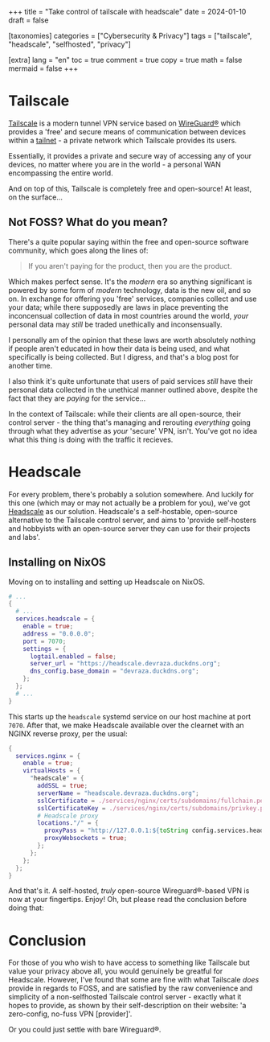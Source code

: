 +++
title = "Take control of tailscale with headscale"
date = 2024-01-10
draft = false

[taxonomies]
categories = ["Cybersecurity & Privacy"]
tags = ["tailscale", "headscale", "selfhosted", "privacy"]

[extra]
lang = "en"
toc = true
comment = true
copy = true
math = false
mermaid = false
+++

# Tailscale
[Tailscale](https://tailscale.com/) is a modern tunnel VPN service based on [WireGuard®](https://www.wireguard.com/) which provides a 'free' and secure means of communication between 
devices within a [tailnet](https://tailscale.com/kb/1136/tailnet) - a private network which Tailscale provides its users.

Essentially, it provides a private and secure way of accessing any of your devices, no matter where you are in the world - a personal WAN encompassing the entire world.

And on top of this, Tailscale is completely free and open-source! At least, on the surface...

## Not FOSS? What do you mean?
There's a quite popular saying within the free and open-source software community, which goes along the lines of:

> If you aren't paying for the product, then you are the product.

Which makes perfect sense. It's the *modern* era so anything significant is powered by some form of *modern* technology, data is the new oil, and so on.
In exchange for offering you 'free' services, companies collect and use your data;
while there supposedly are laws in place preventing the inconcensual collection of data in most countries around the world, *your* personal data may *still* be traded unethically and inconsensually.

I personally am of the opinion that these laws are worth absolutely nothing if people aren't educated in how their data is being used, and what specifically is being collected.
But I digress, and that's a blog post for another time.

I also think it's quite unfortunate that users of paid services *still* have their personal data collected in the unethical manner outlined above, despite the fact that they are *paying* for the service...

In the context of Tailscale: while their clients are all open-source, their control server - the thing that's managing and rerouting *everything* going through what they advertise as *your* 'secure' VPN, isn't.
You've got no idea what this thing is doing with the traffic it recieves.

# Headscale
For every problem, there's probably a solution somewhere. And luckily for this one (which may or may not actually be a problem for you), we've got [Headscale](https://headscale.net/) as our solution.
Headscale's a self-hostable, open-source alternative to the Tailscale control server, and aims to 'provide self-hosters and hobbyists with an open-source server they can use for their projects and labs'.

## Installing on NixOS
Moving on to installing and setting up Headscale on NixOS.

```nix
# ...
{
  # ...
  services.headscale = {
    enable = true;
    address = "0.0.0.0";
    port = 7070;
    settings = {
      logtail.enabled = false;
      server_url = "https://headscale.devraza.duckdns.org";
      dns_config.base_domain = "devraza.duckdns.org"; 
    };
  };
  # ...
}
```

This starts up the `headscale` systemd service on our host machine at port `7070`. After that, we make Headscale available over the clearnet with an NGINX reverse proxy, per the usual:

```nix
{
  services.nginx = {
    enable = true;
    virtualHosts = {
      "headscale" = {
        addSSL = true;
        serverName = "headscale.devraza.duckdns.org";
        sslCertificate = ./services/nginx/certs/subdomains/fullchain.pem;
        sslCertificateKey = ./services/nginx/certs/subdomains/privkey.pem;
        # Headscale proxy
        locations."/" = {
          proxyPass = "http://127.0.0.1:${toString config.services.headscale.port}";
          proxyWebsockets = true;
        };
      };
    };
  };
}
```

And that's it. A self-hosted, *truly* open-source Wireguard®-based VPN is now at your fingertips. Enjoy! Oh, but please read the conclusion before doing that:

# Conclusion
For those of you who wish to have access to something like Tailscale but value your privacy above all, you would genuinely be greatful for Headscale. 
However, I've found that some are fine with what Tailscale *does* provide in regards to FOSS, and are satisfied by the raw convenience and simplicity of a non-selfhosted Tailscale control server - exactly what it hopes to provide, as shown by their self-description on their website: 'a zero-config, no-fuss VPN [provider]'.

Or you could just settle with bare Wireguard®.
